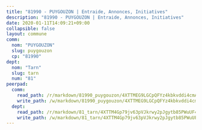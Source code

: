 ```yaml
---
title: "81990 - PUYGOUZON | Entraide, Annonces, Initiatives"
description: "81990 - PUYGOUZON | Entraide, Annonces, Initiatives"
date: 2020-01-11T14:09:21+09:00
collapsible: false
layout: commune
comm:
  nom: "PUYGOUZON"
  slug: puygouzon
  cp: "81990"
dept:
  nom: "Tarn"
  slug: tarn
  num: "81"
peerpad:
  comm:
    read_path: /r/markdown/81990_puygouzon/4XTTMEG9LGCpQFYz4kbkvddi4cmAqHS9rd64CojZ6cxvHwEK7
    write_path: /w/markdown/81990_puygouzon/4XTTMEG9LGCpQFYz4kbkvddi4cmAqHS9rd64CojZ6cxvHwEK7-K3TgUMMR9n1vJkuRxndXNj9Y5RZXWkdaaKBPgRsdprq41vK3QdqGeVA7cxUurifutKWYcCDnpipe1J8oxsioZtgn1S42mCLNgmhG7iC2Nx7nTtQVphaAXCEzAbH3NmRLyT2xFfH7
  dept:
    read_path: /r/markdown/81_tarn/4XTTM4Gp79jv63pVJkrwy2pJgytb85PWuUF46qZV3RNcf9bTY
    write_path: /w/markdown/81_tarn/4XTTM4Gp79jv63pVJkrwy2pJgytb85PWuUF46qZV3RNcf9bTY-K3TgUQULAfYZTaNEYQn663imu6tLJ5XUSYV3bG6y2QwZHe2hiw5KiHgnyL8wpzhjjRKSLQVjHCuMHvPTtVgD4tm7BFQTVwqLNiZgb8d93Riu34VNq5t6eFocUS5Ezct8i9MJtUHQ
---
```


